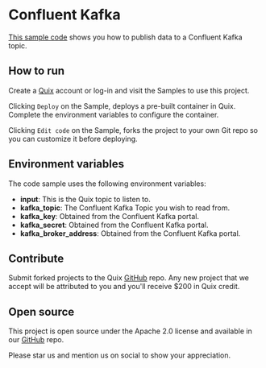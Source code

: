 # Confluent Kafka

[This sample code](https://github.com/quixio/quix-samples/tree/develop/python/destinations/confluent_kafka) shows you how to publish data to a Confluent Kafka topic.

## How to run

Create a [Quix](https://portal.platform.quix.ai/self-sign-up?xlink=github) account or log-in and visit the Samples to use this project.

Clicking `Deploy` on the Sample, deploys a pre-built container in Quix. Complete the environment variables to configure the container.

Clicking `Edit code` on the Sample, forks the project to your own Git repo so you can customize it before deploying.

## Environment variables

The code sample uses the following environment variables:

- **input**: This is the Quix topic to listen to.
- **kafka_topic**: The Confluent Kafka Topic you wish to read from.
- **kafka_key**: Obtained from the Confluent Kafka portal.
- **kafka_secret**: Obtained from the Confluent Kafka portal.
- **kafka_broker_address**: Obtained from the Confluent Kafka portal.

## Contribute

Submit forked projects to the Quix [GitHub](https://github.com/quixio/quix-samples) repo. Any new project that we accept will be attributed to you and you'll receive $200 in Quix credit.

## Open source

This project is open source under the Apache 2.0 license and available in our [GitHub](https://github.com/quixio/quix-samples) repo.

Please star us and mention us on social to show your appreciation.

